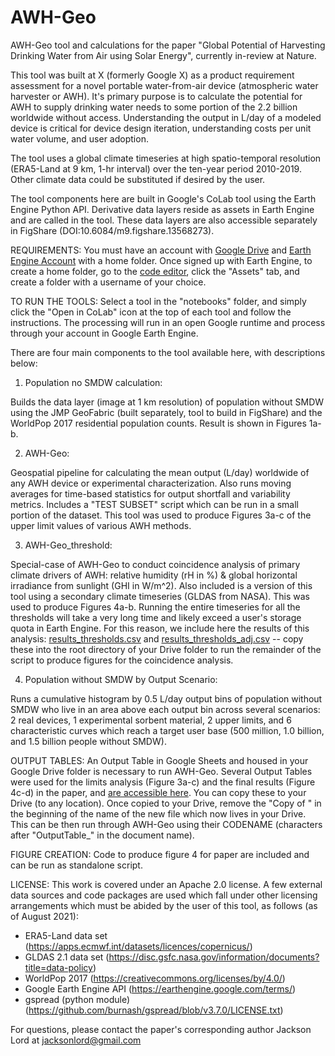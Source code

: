 # AWH-Geo
AWH-Geo tool and calculations for the paper "Global Potential of Harvesting Drinking Water from Air using Solar Energy", currently in-review at Nature.

This tool was built at X (formerly Google X) as a product requirement assessment for a novel portable water-from-air device (atmospheric water harvester or AWH). It's primary purpose is to calculate the potential for AWH to supply drinking water needs to some portion of the 2.2 billion worldwide without access. Understanding the output in L/day of a modeled device is critical for device design iteration, understanding costs per unit water volume, and user adoption. 

The tool uses a global climate timeseries at high spatio-temporal resolution (ERA5-Land at 9 km, 1-hr interval) over the ten-year period 2010-2019. Other climate data could be substituted if desired by the user. 

The tool components here are built in Google's CoLab tool using the Earth Engine Python API. Derivative data layers reside as assets in Earth Engine and are called in the tool. These data layers are also accessible separately in FigShare (DOI:10.6084/m9.figshare.13568273).

REQUIREMENTS: You must have an account with [Google Drive](https://drive.google.com/drive/my-drive) and [Earth Engine Account](https://developers.google.com/earth-engine/) with a home folder. Once signed up with Earth Engine, to create a home folder, go to the [code editor](https://code.earthengine.google.com/), click the "Assets" tab, and create a folder with a username of your choice. 

TO RUN THE TOOLS: Select a tool in the "notebooks" folder, and simply click the "Open in CoLab" icon at the top of each tool and follow the instructions. The processing will run in an open Google runtime and process through your account in Google Earth Engine.

There are four main components to the tool available here, with descriptions below:

1) Population no SMDW calculation:

Builds the data layer (image at 1 km resolution) of population without SMDW using the JMP GeoFabric (built separately, tool to build in FigShare) and the WorldPop 2017 residential population counts. Result is shown in Figures 1a-b.
  
2) AWH-Geo:

Geospatial pipeline for calculating the mean output (L/day) worldwide of any AWH device or experimental characterization. Also runs moving averages for time-based statistics for output shortfall and variability metrics. Includes a "TEST SUBSET" script which can be run in a small portion of the dataset. This tool was used to produce Figures 3a-c of the upper limit values of various AWH methods.

3) AWH-Geo_threshold:

Special-case of AWH-Geo to conduct coincidence analysis of primary climate drivers of AWH: relative humidity (rH in %) & global horizontal irradiance from sunlight (GHI in W/m^2). Also included is a version of this tool using a secondary climate timeseries (GLDAS from NASA). This was used to produce Figures 4a-b. Running the entire timeseries for all the thresholds will take a very long time and likely exceed a user's storage quota in Earth Engine. For this reason, we include here the results of this analysis: [results_thresholds.csv](https://drive.google.com/file/d/1iXAebeMBoJXvHBoOvAf73cLeeTTgsfZ_/) and [results_thresholds_adj.csv](https://drive.google.com/file/d/1-bt0NFa5lRcHX7OH2xIZ04Kytk1tldXI/) -- copy these into the root directory of your Drive folder to run the remainder of the script to produce figures for the coincidence analysis.

4) Population without SMDW by Output Scenario:

Runs a cumulative histogram by 0.5 L/day output bins of population without SMDW who live in an area above each output bin across several scenarios: 2 real devices, 1 experimental sorbent material, 2 upper limits, and 6 characteristic curves which reach a target user base (500 million, 1.0 billion, and 1.5 billion people without SMDW).

OUTPUT TABLES: An Output Table in Google Sheets and housed in your Google Drive folder is necessary to run AWH-Geo. Several Output Tables were used for the limits analysis (Figure 3a-c) and the final results (Figure 4c-d) in the paper, and [are accessible here](https://drive.google.com/drive/u/1/folders/1EzuqsbADrtdXChcpHqygTh7SuUw0U_QB). You can copy these to your Drive (to any location). Once copied to your Drive, remove the "Copy of " in the beginning of the name of the new file which now lives in your Drive. This can be then run through AWH-Geo using their CODENAME (characters after "OutputTable_" in the document name).

FIGURE CREATION: Code to produce figure 4 for paper are included and can be run as standalone script.

LICENSE: This work is covered under an Apache 2.0 license. A few external data sources and code packages are used which fall under other licensing arrangements which must be abided by the user of this tool, as follows (as of August 2021):
- ERA5-Land data set (https://apps.ecmwf.int/datasets/licences/copernicus/)
- GLDAS 2.1 data set (https://disc.gsfc.nasa.gov/information/documents?title=data-policy)
- WorldPop 2017 (https://creativecommons.org/licenses/by/4.0/)
- Google Earth Engine API (https://earthengine.google.com/terms/)
- gspread (python module) (https://github.com/burnash/gspread/blob/v3.7.0/LICENSE.txt)

For questions, please contact the paper's corresponding author Jackson Lord at jacksonlord@gmail.com
